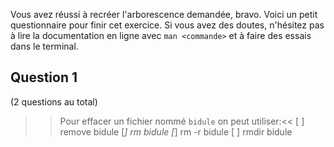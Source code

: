 Vous avez réussi à recréer l'arborescence demandée, bravo. Voici un
petit questionnaire pour finir cet exercice. Si vous avez des doutes,
n'hésitez pas à lire la documentation en ligne avec `man <commande>`
et à faire des essais dans le terminal.

## Question 1
(2 questions au total)

>>Pour effacer un fichier nommé `bidule` on peut utiliser:<<
[ ] remove bidule
[*] rm bidule
[*] rm -r bidule
[ ] rmdir bidule

